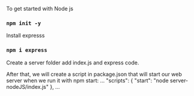 To get started with Node js

### `npm init -y`

Install expresss

### `npm i express`

Create a server folder add index.js and express code.

After that, we will create a script in package.json that will start our web server when we run it with npm start:
...
"scripts": {
  "start": "node server-nodeJS/index.js"
},
...


